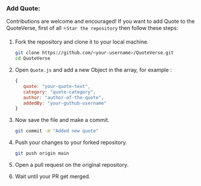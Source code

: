 ### Add Quote:

Contributions are welcome and encouraged! If you want to add Quote to the QuoteVerse, first of all ⭐`Star the repository` then follow these steps:

1. Fork the repository and clone it to your local machine.

   ```sh
   git clone https://github.com/<your-username>/QuoteVerse.git
   cd QuoteVerse
   ```

2. Open `Quote.js` and add a new Object in the array, for example :

   ```javascript
   {
      quote: "your-quote-text",
      category: "quote-category",
      author: "author-of-the-quote",
      addedBy: "your-guthub-username"
   }
   ```

3. Now save the file and make a commit.

   ```sh
   git commit -m "Added new quote"
   ```

4. Push your changes to your forked repository.

   ```sh
   git push origin main
   ```

5. Open a pull request on the original repository.

6. Wait until your PR get merged.
